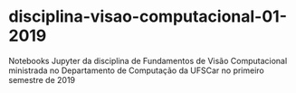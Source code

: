 # disciplina-visao-computacional-01-2019
Notebooks Jupyter da disciplina de Fundamentos de Visão Computacional ministrada no Departamento de Computação da UFSCar no primeiro semestre de 2019
